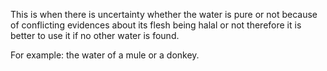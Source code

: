 This is when there is uncertainty whether the water is pure or not because of conflicting evidences about its flesh being halal or not therefore it is better to use it if no other water is found.

For example: the water of a mule or a donkey.

